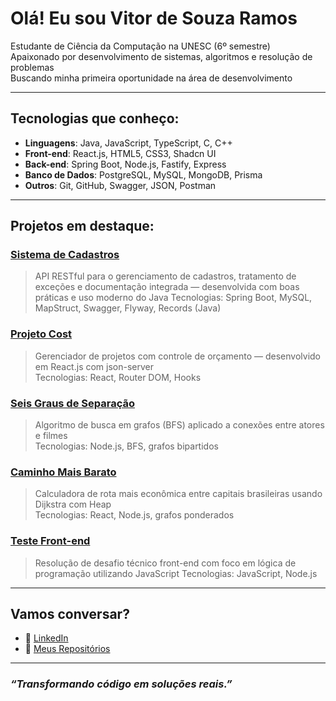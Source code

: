 #  Olá! Eu sou Vitor de Souza Ramos

 Estudante de Ciência da Computação na UNESC (6º semestre)  
 Apaixonado por desenvolvimento de sistemas, algoritmos e resolução de problemas  
 Buscando minha primeira oportunidade na área de desenvolvimento  

---

##  Tecnologias que conheço:

- **Linguagens**: Java, JavaScript, TypeScript, C, C++
- **Front-end**: React.js, HTML5, CSS3, Shadcn UI
- **Back-end**: Spring Boot, Node.js, Fastify, Express
- **Banco de Dados**: PostgreSQL, MySQL, MongoDB, Prisma
- **Outros**: Git, GitHub, Swagger, JSON, Postman

---

##  Projetos em destaque:

### [Sistema de Cadastros](https://github.com/vitor-sramos/Sistema-de-Cadastros)
>  API RESTful para o gerenciamento de cadastros, tratamento de exceções e documentação integrada — desenvolvida com boas práticas e uso moderno do Java
Tecnologias: Spring Boot, MySQL, MapStruct, Swagger, Flyway, Records (Java)

###  [Projeto Cost](https://github.com/vitor-sramos/Projeto-Costs)  
> Gerenciador de projetos com controle de orçamento — desenvolvido em React.js com json-server  
 Tecnologias: React, Router DOM, Hooks

###  [Seis Graus de Separação](https://github.com/vitor-sramos/Seis-Graus-de-Separa-o-Grafo-Bipartido-de-Atores-e-Filmes)  
> Algoritmo de busca em grafos (BFS) aplicado a conexões entre atores e filmes  
 Tecnologias: Node.js, BFS, grafos bipartidos

###  [Caminho Mais Barato](https://github.com/vitor-sramos/caminho-mais-barato)  
> Calculadora de rota mais econômica entre capitais brasileiras usando Dijkstra com Heap  
 Tecnologias: React, Node.js, grafos ponderados

###  [Teste Front-end](https://github.com/vitor-sramos/teste-front-end)  
> Resolução de desafio técnico front-end com foco em lógica de programação utilizando JavaScript 
 Tecnologias: JavaScript, Node.js

---

##  Vamos conversar?

- 💼 [LinkedIn](https://www.linkedin.com/in/vitor-ramos-934302349/)
- 📂 [Meus Repositórios](https://github.com/vitor-sramos)

---

###  *“Transformando código em soluções reais.”*
